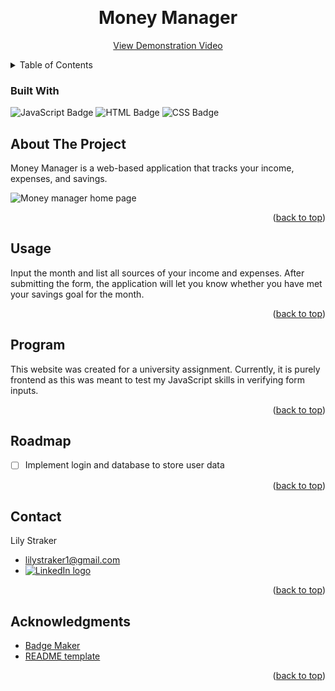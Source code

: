 <a name="readme-top"></a>

<!-- PROJECT LOGO -->
<br />
<div align="center">
  <a href="#">
  </a>

  <h1 align="center">Money Manager</h1>

  <p align="center">
    <a href="#">View Demonstration Video</a>
  </p>
</div>


<!-- TABLE OF CONTENTS -->
<details>
  <summary>Table of Contents</summary>
  <ol>
    <li>
      <a href="#about-the-project">About The Project</a>
      <ul>
        <li><a href="#built-with">Built With</a></li>
      </ul>
    </li>
    <li><a href="#usage">Usage</a></li>
    <li><a href="#roadmap">Roadmap</a></li>
    <li><a href="#contact">Contact</a></li>
    <li><a href="#acknowledgments">Acknowledgments</a></li>
  </ol>
</details>


### Built With

  ![JavaScript Badge](https://img.shields.io/badge/JAVASCRIPT-yellow?style=for-the-badge&logo=javascript&logoColor=white)
  ![HTML Badge](https://img.shields.io/badge/HTML-orange?style=for-the-badge&logo=html5&logoColor=white)
  ![CSS Badge](https://img.shields.io/badge/css-blue?style=for-the-badge&logo=css3&logoColor=white)


<!-- ABOUT THE PROJECT -->
## About The Project

Money Manager is a web-based application that tracks your income, expenses, and savings.

<div id = "images">
  <img src = "https://github.com/lilystraker/PracSet1/blob/41c4f68464263bc0faebe20acbda0857d62463ad/images/homepage.png" alt = "Money manager home page">
</div>

<p align="right">(<a href="#readme-top">back to top</a>)</p>


## Usage

Input the month and list all sources of your income and expenses. After submitting the form, the application will let you know whether you have met your savings goal for the month.

<p align="right">(<a href="#readme-top">back to top</a>)</p>

## Program
This website was created for a university assignment. Currently, it is purely frontend as this was meant to test my JavaScript skills in verifying form inputs. 

<p align="right">(<a href="#readme-top">back to top</a>)</p>

<!-- ROADMAP -->
## Roadmap

- [ ] Implement login and database to store user data

<p align="right">(<a href="#readme-top">back to top</a>)</p>


<!-- CONTACT -->
## Contact

Lily Straker 
- lilystraker1@gmail.com
- <a href = "https://www.linkedin.com/in/lilystraker/">![LinkedIn logo](https://img.shields.io/badge/LinkedIn-blue?style=for-the-badge&logo=linkedin)
</a>

<p align="right">(<a href="#readme-top">back to top</a>)</p>

<!-- ACKNOWLEDGMENTS -->
## Acknowledgments
* [Badge Maker](https://shields.io/badges)
* [README template](https://github.com/othneildrew/Best-README-Template)
  
<p align="right">(<a href="#readme-top">back to top</a>)</p>
